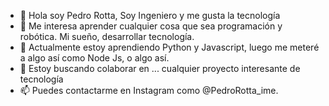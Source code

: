 - 👋 Hola soy Pedro Rotta, Soy Ingeniero y me gusta la tecnología 
- 👀 Me interesa aprender cualquier cosa que sea programación y robótica. Mi sueño, desarrollar tecnología. 
- 🌱 Actualmente estoy aprendiendo  Python y Javascript, luego me meteré a algo así como Node Js, o algo así. 
- 💞️ Estoy buscando colaborar en ... cualquier proyecto interesante de tecnología
- 📫 Puedes contactarme en Instagram como @PedroRotta_ime. 

<!---
pedrorotta/pedrorotta is a ✨ special ✨ repository because its `README.md` (this file) appears on your GitHub profile.
You can click the Preview link to take a look at your changes.
--->
